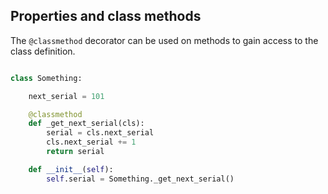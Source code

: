 ## Properties and class methods

The ```@classmethod``` decorator can be used on methods to gain access to the class definition.

```Python

class Something:

    next_serial = 101

    @classmethod
    def _get_next_serial(cls):
        serial = cls.next_serial
        cls.next_serial += 1
        return serial

    def __init__(self):
        self.serial = Something._get_next_serial()

```

